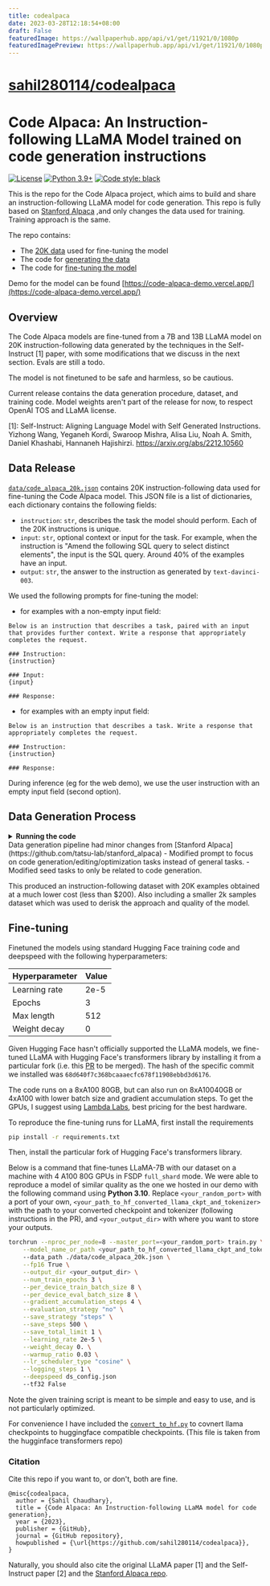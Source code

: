 ```yaml
---
title: codealpaca
date: 2023-03-28T12:18:54+08:00
draft: False
featuredImage: https://wallpaperhub.app/api/v1/get/11921/0/1080p
featuredImagePreview: https://wallpaperhub.app/api/v1/get/11921/0/1080p
---
```


# [sahil280114/codealpaca](https://github.com/sahil280114/codealpaca)

# Code Alpaca: An Instruction-following LLaMA Model trained on code generation instructions 
[![License](https://img.shields.io/badge/License-Apache_2.0-green.svg)](https://github.com/tatsu-lab/stanford_alpaca/blob/main/LICENSE) 
[![Python 3.9+](https://img.shields.io/badge/python-3.9+-blue.svg)](https://www.python.org/downloads/release/python-390/) 
[![Code style: black](https://img.shields.io/badge/code%20style-black-000000.svg)](https://github.com/psf/black) 

This is the repo for the Code Alpaca project, which aims to build and share an instruction-following LLaMA model for code generation. This repo is fully based on [Stanford Alpaca](https://github.com/tatsu-lab/stanford_alpaca) ,and only changes the data used for training. Training approach is the same.

The repo contains:
- The [20K data](#data-release) used for fine-tuning the model
- The code for [generating the data](#data-generation-process)
- The code for [fine-tuning the model](#fine-tuning)

Demo for the model can be found [https://code-alpaca-demo.vercel.app/](https://code-alpaca-demo.vercel.app/)

## Overview

The Code Alpaca models are fine-tuned from a 7B and 13B LLaMA model on 20K instruction-following data generated by the techniques in the Self-Instruct [1] paper, with some modifications that we discuss in the next section.
Evals are still a todo.

The model is not finetuned to be safe and harmless, so be cautious.

Current release contains the data generation procedure, dataset, and training code. Model weights aren't part of the release for now, to respect OpenAI TOS and LLaMA license.

[1]: Self-Instruct: Aligning Language Model with Self Generated Instructions. Yizhong Wang, Yeganeh Kordi, Swaroop Mishra, Alisa Liu, Noah A. Smith, Daniel Khashabi, Hannaneh Hajishirzi. https://arxiv.org/abs/2212.10560


## Data Release
[`data/code_alpaca_20k.json`](./data/code_alpaca_20k.json) contains 20K instruction-following data used for fine-tuning the Code Alpaca model.
This JSON file is a list of dictionaries, each dictionary contains the following fields:
- `instruction`: `str`, describes the task the model should perform. Each of the 20K instructions is unique.
- `input`: `str`, optional context or input for the task. For example, when the instruction is "Amend the following SQL query to select distinct elements", the input is the SQL query. Around 40% of the examples have an input.
- `output`: `str`, the answer to the instruction as generated by `text-davinci-003`.

We used the following prompts for fine-tuning the model:
- for examples with a non-empty input field:
 ```
 Below is an instruction that describes a task, paired with an input that provides further context. Write a response that appropriately completes the request.
 
 ### Instruction:
 {instruction}
 
 ### Input:
 {input}
 
 ### Response:
 ```
- for examples with an empty input field:
 ```
 Below is an instruction that describes a task. Write a response that appropriately completes the request.
 
 ### Instruction:
 {instruction}
 
 ### Response:
 ```
 
 During inference (eg for the web demo), we use the user instruction with an empty input field (second option).

## Data Generation Process

<details>
<summary> <strong> Running the code </strong> </summary>

1. Set environment variables `OPENAI_API_KEY` to your OpenAI API key.
2. Install the dependencies with `pip install -r requirements.txt`.
3. Run `python -m generate_instruction generate_instruction_following_data` to generate the data.

</details>
Data generation pipeline had minor changes from [Stanford Alpaca](https://github.com/tatsu-lab/stanford_alpaca)
- Modified prompt to focus on code generation/editing/optimization tasks instead of general tasks.
- Modified seed tasks to only be related to code generation.

This produced an instruction-following dataset with 20K examples obtained at a much lower cost (less than $200). Also including a smaller 2k samples dataset which was used to derisk the approach and quality of the model.

## Fine-tuning
Finetuned the models using standard Hugging Face training code and deepspeed with the following hyperparameters:

| Hyperparameter | Value |
|----------------|-------|
| Learning rate  | 2e-5  |
| Epochs         | 3     |
| Max length     | 512   |
| Weight decay   | 0     |

Given Hugging Face hasn't officially supported the LLaMA models, we fine-tuned LLaMA with Hugging Face's transformers library by installing it from a particular fork (i.e. this [PR](https://github.com/huggingface/transformers/pull/21955) to be merged).
The hash of the specific commit we installed was `68d640f7c368bcaaaecfc678f11908ebbd3d6176`.

The code runs on a 8xA100 80GB, but can also run on 8xA10040GB or 4xA100 with lower batch size and gradient accumulation steps. To get the GPUs, I suggest using [Lambda Labs](https://cloud.lambdalabs.com/login?redirect_to=/instances?), best pricing for the best hardware.

To reproduce the fine-tuning runs for LLaMA, first install the requirements 
```bash
pip install -r requirements.txt
```
Then, install the particular fork of Hugging Face's transformers library.

Below is a command that fine-tunes LLaMA-7B with our dataset on a machine with 4 A100 80G GPUs in FSDP `full_shard` mode. 
We were able to reproduce a model of similar quality as the one we hosted in our demo with the following command using **Python 3.10**.
Replace `<your_random_port>` with a port of your own, `<your_path_to_hf_converted_llama_ckpt_and_tokenizer>` with the 
path to your converted checkpoint and tokenizer (following instructions in the PR), and `<your_output_dir>` with where you want to store your outputs.

```bash
torchrun --nproc_per_node=8 --master_port=<your_random_port> train.py \
    --model_name_or_path <your_path_to_hf_converted_llama_ckpt_and_tokenizer>
    --data_path ./data/code_alpaca_20k.json \
    --fp16 True \
    --output_dir <your_output_dir> \
    --num_train_epochs 3 \
    --per_device_train_batch_size 8 \
    --per_device_eval_batch_size 8 \
    --gradient_accumulation_steps 4 \
    --evaluation_strategy "no" \
    --save_strategy "steps" \
    --save_steps 500 \
    --save_total_limit 1 \
    --learning_rate 2e-5 \
    --weight_decay 0. \
    --warmup_ratio 0.03 \
    --lr_scheduler_type "cosine" \
    --logging_steps 1 \
    --deepspeed ds_config.json
    --tf32 False
```

Note the given training script is meant to be simple and easy to use, and is not particularly optimized.

For convenience I have included the [`convert_to_hf.py`](./convert_to_hf.py) to covnert llama checkpoints to huggingface compatible checkpoints. (This file is taken from the hugginface transformers repo)

### Citation

Cite this repo if you want to, or don't, both are fine.
```
@misc{codealpaca,
  author = {Sahil Chaudhary},
  title = {Code Alpaca: An Instruction-following LLaMA model for code generation},
  year = {2023},
  publisher = {GitHub},
  journal = {GitHub repository},
  howpublished = {\url{https://github.com/sahil280114/codealpaca}},
}
```

Naturally, you should also cite the original LLaMA paper [1] and the Self-Instruct paper [2] and the [Stanford Alpaca repo](https://github.com/tatsu-lab/stanford_alpaca).
